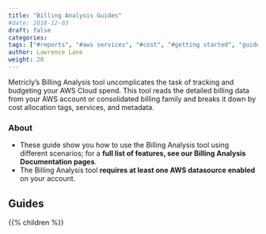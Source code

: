 ```yaml
---
title: "Billing Analysis Guides"
#date: 2018-12-03
draft: false
categories:
tags: ["#reports", "#aws services", "#cost", "#getting started", "guides"]
author: Lawrence Lane
weight: 20
---
```


Metricly’s Billing Analysis tool uncomplicates the task of tracking and budgeting your AWS Cloud spend. This tool reads the detailed billing data from your AWS account or consolidated billing family and breaks it down by cost allocation tags, services, and metadata.

### About

- These guide show you how to use the Billing Analysis tool using different scenarios; for a **full list of features, see our Billing Analysis Documentation pages**.
- The Billing Analysis tool **requires at least one AWS datasource enabled** on your account.

## Guides  

{{% children %}}
